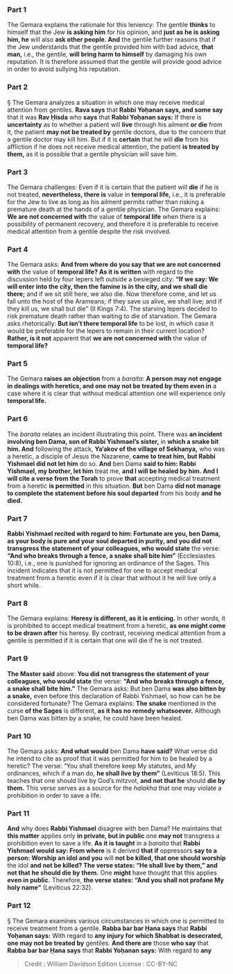 
### Part 1
The Gemara explains the rationale for this leniency: The gentile <b>thinks</b> to himself that the Jew <b>is asking him</b> for his opinion, and <b>just as he is asking him, he</b> will also <b>ask other people. And</b> the gentile further reasons that if the Jew understands that the gentile provided him with bad advice, <b>that man,</b> i.e., the gentile, <b>will bring harm to himself</b> by damaging his own reputation. It is therefore assumed that the gentile will provide good advice in order to avoid sullying his reputation.

### Part 2
§ The Gemara analyzes a situation in which one may receive medical attention from gentiles. <b>Rava says</b> that <b>Rabbi Yoḥanan says, and some say</b> that it was <b>Rav Ḥisda</b> who <b>says</b> that <b>Rabbi Yoḥanan says:</b> If there is <b>uncertainty</b> as to whether a patient will <b>live</b> through his ailment <b>or die</b> from it, the patient <b>may not be treated by</b> gentile doctors, due to the concern that a gentile doctor may kill him. But if it is <b>certain</b> that he will <b>die</b> from his affliction if he does not receive medical attention, the patient <b>is treated by them,</b> as it is possible that a gentile physician will save him.

### Part 3
The Gemara challenges: Even if it is certain that the patient will <b>die</b> if he is not treated, <b>nevertheless, there is</b> value in <b>temporal life,</b> i.e., it is preferable for the Jew to live as long as his ailment permits rather than risking a premature death at the hands of a gentile physician. The Gemara explains: <b>We are not concerned with</b> the value of <b>temporal life</b> when there is a possibility of permanent recovery, and therefore it is preferable to receive medical attention from a gentile despite the risk involved.

### Part 4
The Gemara asks: <b>And from where do you say that we are not concerned with</b> the value of <b>temporal life? As it is written</b> with regard to the discussion held by four lepers left outside a besieged city: <b>“If we say: We will enter into the city, then the famine is in the city, and we shall die there;</b> and if we sit still here, we also die. Now therefore come, and let us fall unto the host of the Arameans; if they save us alive, we shall live; and if they kill us, we shall but die” (II Kings 7:4). The starving lepers decided to risk premature death rather than waiting to die of starvation. The Gemara asks rhetorically: <b>But isn’t there temporal life</b> to be lost, in which case it would be preferable for the lepers to remain in their current location? <b>Rather, is it not</b> apparent that <b>we are not concerned with</b> the value of <b>temporal life?</b>

### Part 5
The Gemara <b>raises an objection</b> from a <i>baraita</i>: <b>A person may not engage in dealings with heretics, and one may not be treated by them even in</b> a case where it is clear that without medical attention one will experience only <b>temporal life.</b>

### Part 6
The <i>baraita</i> relates an incident illustrating this point. There was <b>an incident involving ben Dama, son of Rabbi Yishmael’s sister,</b> in <b>which a snake bit him. And</b> following the attack, <b>Ya’akov of the village of Sekhanya,</b> who was a heretic, a disciple of Jesus the Nazarene, <b>came to treat him, but Rabbi Yishmael did not let him</b> do so. <b>And</b> ben Dama <b>said to him: Rabbi Yishmael, my brother, let him</b> treat me, <b>and I will be healed by him. And I will cite a verse from the Torah</b> to prove <b>that</b> accepting medical treatment from a heretic <b>is permitted</b> in this situation. <b>But</b> ben Dama <b>did not manage to complete the statement before his soul departed</b> from his body <b>and he died.</b>

### Part 7
<b>Rabbi Yishmael recited with regard to him: Fortunate are you, ben Dama, as your body is pure and your soul departed in purity, and you did not transgress the statement of your colleagues, who would state</b> the verse: <b>“And who breaks through a fence, a snake shall bite him”</b> (Ecclesiastes 10:8), i.e., one is punished for ignoring an ordinance of the Sages. This incident indicates that it is not permitted for one to accept medical treatment from a heretic even if it is clear that without it he will live only a short while.

### Part 8
The Gemara explains: <b>Heresy is different, as it is enticing.</b> In other words, it is prohibited to accept medical treatment from a heretic, <b>as one might come to be drawn after</b> his heresy. By contrast, receiving medical attention from a gentile is permitted if it is certain that one will die if he is not treated.

### Part 9
<b>The Master said</b> above: <b>You did not transgress the statement of your colleagues, who would state</b> the verse: <b>“And who breaks through a fence, a snake shall bite him.”</b> The Gemara asks: But ben Dama <b>was also bitten by a snake,</b> even before this declaration of Rabbi Yishmael, so how can he be considered fortunate? The Gemara explains: <b>The snake</b> mentioned in the curse <b>of the Sages</b> is different, <b>as it has no remedy whatsoever.</b> Although ben Dama was bitten by a snake, he could have been healed.

### Part 10
The Gemara asks: <b>And what would</b> ben Dama <b>have said?</b> What verse did he intend to cite as proof that it was permitted for him to be healed by a heretic? The verse: “You shall therefore keep My statutes, and My ordinances, which if a man do, <b>he shall live by them”</b> (Leviticus 18:5). This teaches that one should live by God’s mitzvot, <b>and not that he</b> should <b>die by them.</b> This verse serves as a source for the <i>halakha</i> that one may violate a prohibition in order to save a life.

### Part 11
<b>And</b> why does <b>Rabbi Yishmael</b> disagree with ben Dama? He maintains that <b>this matter</b> applies only <b>in private, but in public</b> one <b>may not</b> transgress a prohibition even to save a life. <b>As it is taught</b> in a <i>baraita</i> that <b>Rabbi Yishmael would say: From where</b> is it derived <b>that if</b> oppressors <b>say to a person: Worship an idol and you</b> will <b>not be killed, that one should worship</b> the idol <b>and not be killed? The verse states: “He shall live by them,” and not that he should die by them.</b> One <b>might</b> have thought that this applies <b>even in public.</b> Therefore, <b>the verse states: “And you shall not profane My holy name”</b> (Leviticus 22:32).

### Part 12
§ The Gemara examines various circumstances in which one is permitted to receive treatment from a gentile. <b>Rabba bar bar Ḥana says</b> that <b>Rabbi Yoḥanan says:</b> With regard to <b>any injury for which Shabbat is desecrated, one may not be treated by</b> gentiles. <b>And there are</b> those <b>who say</b> that <b>Rabba bar bar Ḥana says</b> that <b>Rabbi Yoḥanan says:</b> With regard to <b>any</b>

>Credit : William Davidson Edition
>License : CC-BY-NC